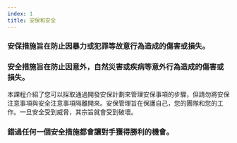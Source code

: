 ```yaml
---
index: 1
title: 安保和安全
---
```

### 安保措施旨在防止因暴力或犯罪等故意行為造成的傷害或損失。

### 安全措施旨在防止因意外，自然災害或疾病等意外行為造成的傷害或損失。

本課程介紹了您可以採取通過開發安保計劃來管理安保事項的步驟，但請勿將安保注意事項與安全注意事項隔離開來。安保管理旨在保護自己，您的團隊和您的工作。一旦安全受到威脅，其宗旨就會受到破壞。

### 錯過任何一個安全措施都會讓對手獲得勝利的機會。